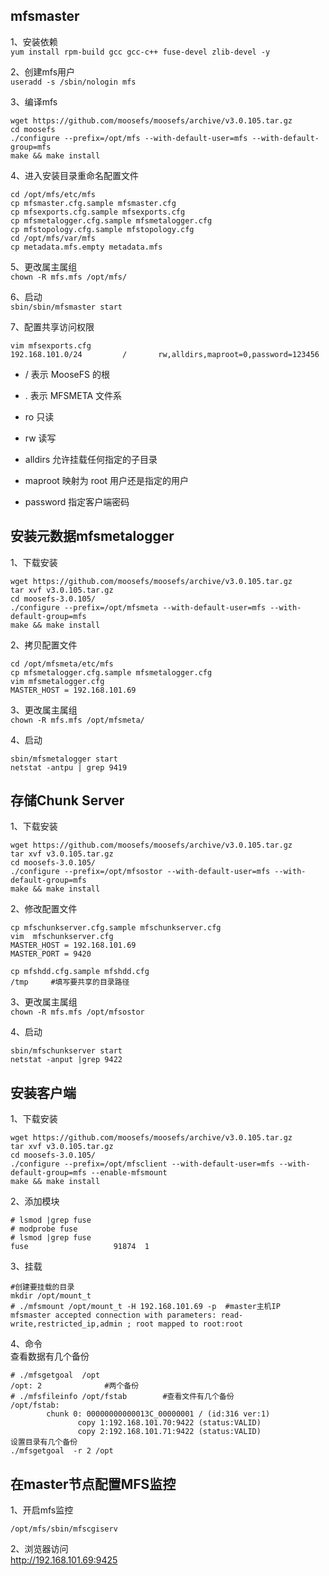 mfsmaster
---
1、安装依赖  
``` yum install rpm-build gcc gcc-c++ fuse-devel zlib-devel -y ```  

2、创建mfs用户  
``` useradd -s /sbin/nologin mfs ```  

3、编译mfs  
```
wget https://github.com/moosefs/moosefs/archive/v3.0.105.tar.gz
cd moosefs
./configure --prefix=/opt/mfs --with-default-user=mfs --with-default-group=mfs
make && make install
```  

4、进入安装目录重命名配置文件  
```
cd /opt/mfs/etc/mfs
cp mfsmaster.cfg.sample mfsmaster.cfg
cp mfsexports.cfg.sample mfsexports.cfg
cp mfsmetalogger.cfg.sample mfsmetalogger.cfg
cp mfstopology.cfg.sample mfstopology.cfg
cd /opt/mfs/var/mfs
cp metadata.mfs.empty metadata.mfs
```  

5、更改属主属组  
``` chown -R mfs.mfs /opt/mfs/ ```  

6、启动  
``` sbin/sbin/mfsmaster start ```  

7、配置共享访问权限  
```
vim mfsexports.cfg
192.168.101.0/24         /       rw,alldirs,maproot=0,password=123456
```  

- / 表示 MooseFS 的根  
- . 表示 MFSMETA 文件系  

- ro 只读
- rw 读写
- alldirs 允许挂载任何指定的子目录 
- maproot 映射为 root 用户还是指定的用户
- password 指定客户端密码  


安装元数据mfsmetalogger
---
1、下载安装
```
wget https://github.com/moosefs/moosefs/archive/v3.0.105.tar.gz
tar xvf v3.0.105.tar.gz 
cd moosefs-3.0.105/
./configure --prefix=/opt/mfsmeta --with-default-user=mfs --with-default-group=mfs
make && make install
```  

2、拷贝配置文件  
```
cd /opt/mfsmeta/etc/mfs
cp mfsmetalogger.cfg.sample mfsmetalogger.cfg
vim mfsmetalogger.cfg
MASTER_HOST = 192.168.101.69
```  

3、更改属主属组  
``` chown -R mfs.mfs /opt/mfsmeta/ ```  

4、启动  
```
sbin/mfsmetalogger start
netstat -antpu | grep 9419
```  

存储Chunk Server  
---
1、下载安装
```
wget https://github.com/moosefs/moosefs/archive/v3.0.105.tar.gz
tar xvf v3.0.105.tar.gz 
cd moosefs-3.0.105/
./configure --prefix=/opt/mfsostor --with-default-user=mfs --with-default-group=mfs
make && make install
```  

2、修改配置文件  
```
cp mfschunkserver.cfg.sample mfschunkserver.cfg
vim  mfschunkserver.cfg
MASTER_HOST = 192.168.101.69
MASTER_PORT = 9420

cp mfshdd.cfg.sample mfshdd.cfg
/tmp     #填写要共享的目录路径

```  

3、更改属主属组  
``` chown -R mfs.mfs /opt/mfsostor ```  

4、启动  
```
sbin/mfschunkserver start
netstat -anput |grep 9422
```  


安装客户端  
---
1、下载安装
```
wget https://github.com/moosefs/moosefs/archive/v3.0.105.tar.gz
tar xvf v3.0.105.tar.gz 
cd moosefs-3.0.105/
./configure --prefix=/opt/mfsclient --with-default-user=mfs --with-default-group=mfs --enable-mfsmount
make && make install
```  

2、添加模块
```
# lsmod |grep fuse
# modprobe fuse
# lsmod |grep fuse
fuse                   91874  1 
```  

3、挂载  
```
#创建要挂载的目录
mkdir /opt/mount_t 
# ./mfsmount /opt/mount_t -H 192.168.101.69 -p  #master主机IP
mfsmaster accepted connection with parameters: read-write,restricted_ip,admin ; root mapped to root:root
```  

4、命令  
查看数据有几个备份  
```
# ./mfsgetgoal  /opt
/opt: 2              #两个备份
# ./mfsfileinfo /opt/fstab        #查看文件有几个备份
/opt/fstab: 
        chunk 0: 00000000000013C_00000001 / (id:316 ver:1)
               copy 1:192.168.101.70:9422 (status:VALID)
               copy 2:192.168.101.71:9422 (status:VALID)
设置目录有几个备份
./mfsgetgoal  -r 2 /opt

```  

在master节点配置MFS监控  
---

1、开启mfs监控  
```
/opt/mfs/sbin/mfscgiserv 
```  

2、浏览器访问  
http://192.168.101.69:9425  
